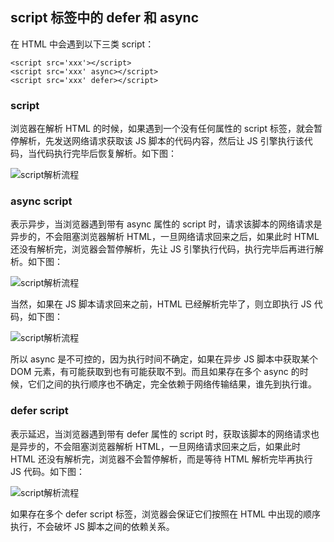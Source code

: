 ## script 标签中的 defer 和 async

在 HTML 中会遇到以下三类 script：
```
<script src='xxx'></script>
<script src='xxx' async></script>
<script src='xxx' defer></script>
```

### script
浏览器在解析 HTML 的时候，如果遇到一个没有任何属性的 script 标签，就会暂停解析，先发送网络请求获取该 JS 脚本的代码内容，然后让 JS 引擎执行该代码，当代码执行完毕后恢复解析。如下图：

![script解析流程](../images/script解析流程.jpg)

### async script
表示异步，当浏览器遇到带有 async 属性的 script 时，请求该脚本的网络请求是异步的，不会阻塞浏览器解析 HTML，一旦网络请求回来之后，如果此时 HTML 还没有解析完，浏览器会暂停解析，先让 JS 引擎执行代码，执行完毕后再进行解析。如下图：

![script解析流程](../images/async-script解析流程.jpg)

当然，如果在 JS 脚本请求回来之前，HTML 已经解析完毕了，则立即执行 JS 代码，如下图：

![script解析流程](../images/async-script解析流程2.jpg)

所以 async 是不可控的，因为执行时间不确定，如果在异步 JS 脚本中获取某个 DOM 元素，有可能获取到也有可能获取不到。而且如果存在多个 async 的时候，它们之间的执行顺序也不确定，完全依赖于网络传输结果，谁先到执行谁。

### defer script
表示延迟，当浏览器遇到带有 defer 属性的 script 时，获取该脚本的网络请求也是异步的，不会阻塞浏览器解析 HTML，一旦网络请求回来之后，如果此时 HTML 还没有解析完，浏览器不会暂停解析，而是等待 HTML 解析完毕再执行 JS 代码。如下图：

![script解析流程](../images/defer-script解析流程.jpg)

如果存在多个 defer script 标签，浏览器会保证它们按照在 HTML 中出现的顺序执行，不会破坏 JS 脚本之间的依赖关系。